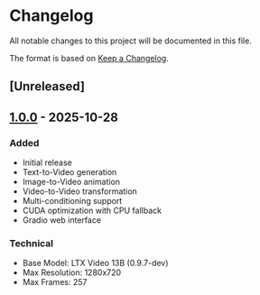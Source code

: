 # Changelog

All notable changes to this project will be documented in this file.

The format is based on [Keep a Changelog](https://keepachangelog.com/en/1.0.0/).

## [Unreleased]

## [1.0.0] - 2025-10-28

### Added
- Initial release
- Text-to-Video generation
- Image-to-Video animation
- Video-to-Video transformation
- Multi-conditioning support
- CUDA optimization with CPU fallback
- Gradio web interface

### Technical
- Base Model: LTX Video 13B (0.9.7-dev)
- Max Resolution: 1280x720
- Max Frames: 257

[1.0.0]: https://github.com/DeepRatAI/LTX-FastVideo-ZeroGPU_Optimized/releases/tag/v1.0.0
